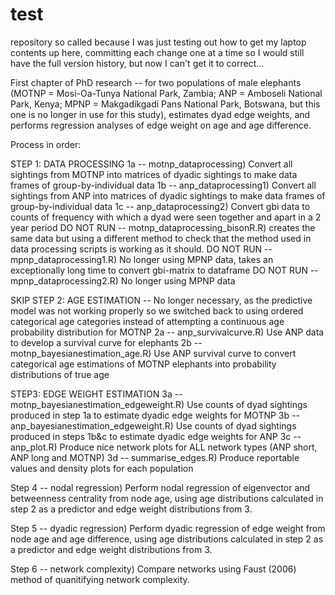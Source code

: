 # test
repository so called because I was just testing out how to get my laptop contents up here, committing each change one at a time so I would still have the full version history, but now I can't get it to correct...

First chapter of PhD research -- for two populations of male elephants (MOTNP = Mosi-Oa-Tunya National Park, Zambia; ANP = Amboseli National Park, Kenya; MPNP = Makgadikgadi Pans National Park, Botswana, but this one is no longer in use for this study), estimates dyad edge weights, and performs regression analyses of edge weight on age and age difference.

Process in order:

STEP 1: DATA PROCESSING
1a -- motnp_dataprocessing) Convert all sightings from MOTNP into matrices of dyadic sightings to make data frames of group-by-individual data
1b -- anp_dataprocessing1) Convert all sightings from ANP into matrices of dyadic sightings to make data frames of group-by-individual data
1c -- anp_dataprocessing2) Convert gbi data to counts of frequency with which a dyad were seen together and apart in a 2 year period
DO NOT RUN -- motnp_dataprocessing_bisonR.R) creates the same data but using a different method to check that the method used in data processing scripts is working as it should.
DO NOT RUN -- mpnp_dataprocessing1.R) No longer using MPNP data, takes an exceptionally long time to convert gbi-matrix to dataframe
DO NOT RUN -- mpnp_dataprocessing2.R) No longer using MPNP data

SKIP STEP 2: AGE ESTIMATION -- No longer necessary, as the predictive model was not working properly so we switched back to using ordered categorical age categories instead of attempting a continuous age probability distribution for MOTNP
2a -- anp_survivalcurve.R) Use ANP data to develop a survival curve for elephants
2b -- motnp_bayesianestimation_age.R) Use ANP survival curve to convert categorical age estimations of MOTNP elephants into probability distributions of true age

STEP3: EDGE WEIGHT ESTIMATION
3a -- motnp_bayesianestimation_edgeweight.R) Use counts of dyad sightings produced in step 1a to estimate dyadic edge weights for MOTNP
3b -- anp_bayesianestimation_edgeweight.R) Use counts of dyad sightings produced in steps 1b&c to estimate dyadic edge weights for ANP
3c -- anp_plot.R) Produce nice network plots for ALL network types (ANP short, ANP long and MOTNP)
3d -- summarise_edges.R) Produce reportable values and density plots for each population


Step 4 -- nodal regression) Perform nodal regression of eigenvector and betweenness centrality from node age, using age distributions calculated in step 2 as a predictor and edge weight distributions from 3.

Step 5 -- dyadic regression) Perform dyadic regression of edge weight from node age and age difference, using age distributions calculated in step 2 as a predictor and edge weight distributions from 3.

Step 6 -- network complexity) Compare networks using Faust (2006) method of quanitifying network complexity.

